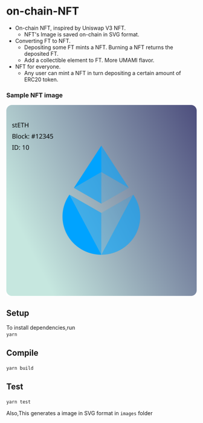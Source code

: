 # on-chain-NFT

 - On-chain NFT, inspired by Uniswap V3 NFT.
   - NFT's Image is saved on-chain in SVG format.
 - Converting FT to NFT.
   - Depositing some FT mints a NFT. Burning a NFT returns the deposited FT.
   - Add a collectible element to FT. More UMAMI flavor.
 - NFT for everyone.
   -  Any user can mint a NFT in turn depositing a certain amount of ERC20 token.

### Sample NFT image

![Sample NFT image](images/sample-nft-image.svg)

## Setup
To install dependencies,run  
`yarn`

## Compile

`yarn build`

## Test

`yarn test`

Also,This generates a image in SVG format in `images` folder